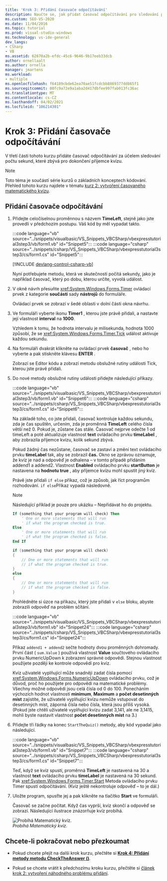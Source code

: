 ```yaml
---
title: 'Krok 3: Přidání časovače odpočítávání'
description: Naučte se, jak přidat časovač odpočítávání pro sledování počtu sekund, které zbývá pro dokončení příjemce kvízu.
ms.custom: SEO-VS-2020
ms.date: 11/04/2016
ms.topic: tutorial
ms.prod: visual-studio-windows
ms.technology: vs-ide-general
dev_langs:
- CSharp
- VB
ms.assetid: 62670a2b-efdc-45c6-9646-9b17eeb33dcb
author: ornellaalt
ms.author: ornella
manager: jmartens
ms.workload:
- multiple
ms.openlocfilehash: f64189cbde62ea70ae51fcdcbb8869377dd865f1
ms.sourcegitcommit: 80fc9a72e9a1aba2d417dbfee997fab013fc36ac
ms.translationtype: MT
ms.contentlocale: cs-CZ
ms.lasthandoff: 04/02/2021
ms.locfileid: "106214301"
---
```

# <a name="step-3-add-a-countdown-timer"></a>Krok 3: Přidání časovače odpočítávání

V třetí části tohoto kurzu přidáte časovač odpočítávání za účelem sledování počtu sekund, které zbývá pro dokončení příjemce kvízu.

> [!NOTE]
> Toto téma je součástí série kurzů o základních konceptech kódování. Přehled tohoto kurzu najdete v tématu [kurz 2: vytvoření časovaného matematického kvízu](../ide/tutorial-2-create-a-timed-math-quiz.md).

## <a name="to-add-a-countdown-timer"></a>Přidání časovače odpočítávání

1. Přidejte celočíselnou proměnnou s názvem **TimeLeft**, stejně jako jste provedli v předchozím postupu. Váš kód by měl vypadat takto.

     :::code language="vb" source="../snippets/visualbasic/VS_Snippets_VBCSharp/vbexpresstutorial3step3/vb/form1.vb" id="Snippet5":::
     :::code language="csharp" source="../snippets/csharp/VS_Snippets_VBCSharp/vbexpresstutorial3step3/cs/form1.cs" id="Snippet5":::

     [!INCLUDE [devlang-control-csharp-vb](./includes/devlang-control-csharp-vb.md)]

     Nyní potřebujete metodu, která ve skutečnosti počítá sekundy, jako je například časovač, který po dobu, kterou určíte, vyvolá událost.

2. V okně návrh přesuňte <xref:System.Windows.Forms.Timer> ovládací prvek z kategorie **součásti** sady **nástrojů** do formuláře.

     Ovládací prvek se zobrazí v šedé oblasti v dolní části okna návrhu.

3. Ve formuláři vyberte ikonu **Timer1** , kterou jste právě přidali, a nastavte její vlastnost **interval** na **1000**.

     Vzhledem k tomu, že hodnota intervalu je milisekunda, hodnota 1000 způsobí, že se <xref:System.Windows.Forms.Timer.Tick> událost aktivuje každou sekundu.

4. Na formuláři dvakrát klikněte na ovládací prvek **časovač** , nebo ho vyberte a pak stiskněte klávesu **ENTER** .

     Zobrazí se Editor kódu a zobrazí metodu obslužné rutiny události Tick, kterou jste právě přidali.

5. Do nové metody obslužné rutiny události přidejte následující příkazy.

     :::code language="vb" source="../snippets/visualbasic/VS_Snippets_VBCSharp/vbexpresstutorial3step3/vb/form1.vb" id="Snippet6":::
     :::code language="csharp" source="../snippets/csharp/VS_Snippets_VBCSharp/vbexpresstutorial3step3/cs/form1.cs" id="Snippet6":::

     Na základě toho, co jste přidali, časovač kontroluje každou sekundu, zda je čas spuštěn, určením, zda je proměnná **TimeLeft** celého čísla větší než 0. Pokud je, zůstane čas stále. Časovač nejprve odečte 1 od timeLeft a poté aktualizuje vlastnost **text** ovládacího prvku **timeLabel** , aby zobrazila příjemce kvízu, kolik sekund zbývá.

     Pokud žádný čas nezůstane, časovač se zastaví a změní text ovládacího prvku **timeLabel** tak, aby se zobrazil **čas.** Okno se zprávou oznamuje, že kvíz je nad a odpověď je odhalena – v tomto případě přidáním addend1 a addend2. Vlastnost **Enabled** ovládacího prvku **startButton** je nastavena na **hodnotu true** , aby příjemce kvízu mohl spustit jiný kvíz.

     Právě jste přidali `if else` příkaz, což je způsob, jak říct programům rozhodování. `if else`Příkaz vypadá následovně.

    > [!NOTE]
    > Následující příklad je pouze pro ukázku – Nepřidávat ho do projektu.

    ```vb
    If (something that your program will check) Then
        ' One or more statements that will run
        ' if what the program checked is true.
    Else
        ' One or more statements that will run
        ' if what the program checked is false.
    End If
    ```

    ```csharp
    if (something that your program will check)
    {
        // One or more statements that will run
        // if what the program checked is true.
    }
    else
    {
        // One or more statements that will run
        // if what the program checked is false.
    }
    ```

     Prohlédněte si úzce na příkazu, který jste přidali v `else` bloku, abyste zobrazili odpověď na problém sčítání.

     :::code language="vb" source="../snippets/visualbasic/VS_Snippets_VBCSharp/vbexpresstutorial3step3/vb/form1.vb" id="Snippet24":::
     :::code language="csharp" source="../snippets/csharp/VS_Snippets_VBCSharp/vbexpresstutorial3step3/cs/form1.cs" id="Snippet24":::

     Příkaz `addend1 + addend2` sečte hodnoty dvou proměnných dohromady. První část ( `sum.Value` ) používá vlastnost **Value** součtového ovládacího prvku NumericUpDown k zobrazení správné odpovědi. Stejnou vlastnost použijete později ke kontrole odpovědí pro kvíz.

     Kvíz uživatelé vyplňující může snadněji zadat čísla pomocí <xref:System.Windows.Forms.NumericUpDown> ovládacího prvku, což je důvod, proč ho použijete pro odpovědi na matematické problémy. Všechny možné odpovědi jsou celá čísla od 0 do 100. Ponecháním výchozích hodnot vlastností **minimum**, **Maximum** a **počet desetinných míst** zajistíte, že uživatelé vyplňující kvízu nemůže vstupovat do desetinných míst, záporná čísla nebo čísla, která jsou příliš vysoká. (Pokud jste chtěli uživatelé vyplňující kvízu zadat 3,141, ale ne 3,1415, mohli byste nastavit vlastnost **počet desetinných míst** na 3.)

6. Přidejte tři řádky na konec `StartTheQuiz()` metody, aby kód vypadal jako následující.

     :::code language="vb" source="../snippets/visualbasic/VS_Snippets_VBCSharp/vbexpresstutorial3step3/vb/form1.vb" id="Snippet7":::
     :::code language="csharp" source="../snippets/csharp/VS_Snippets_VBCSharp/vbexpresstutorial3step3/cs/form1.cs" id="Snippet7":::

     Teď, když se kvíz spustí, proměnná **TimeLeft** je nastavená na 30 a vlastnost **text** ovládacího prvku **timeLabel** je nastavená na 30 sekund. Pak <xref:System.Windows.Forms.Timer.Start> Metoda ovládacího prvku Timer spustí odpočítávání. (Kvíz ještě nekontroluje odpověď – to je dál.)

7. Uložte program, spusťte jej a pak klikněte na tlačítko **Start** ve formuláři.

     Časovač se začne počítat. Když čas vyprší, kvíz skončí a odpověď se zobrazí. Následující ilustrace znázorňuje kvíz probíhá.

     ![Probíhá Matematický kvíz.](../ide/media/express_addcountdown.png)<br/>
*Probíhá Matematický kvíz.*

## <a name="to-continue-or-review"></a>Chcete-li pokračovat nebo přezkoumat

- Pokud chcete přejít na další krok kurzu, přečtěte si **[Krok 4: Přidání metody metodu CheckTheAnswer ()](../ide/step-4-add-the-checktheanswer-parens-method.md)**.

- Pokud se chcete vrátit k předchozímu kroku kurzu, přečtěte si [článek krok 2: vytvoření náhodného problému přidání](../ide/step-2-create-a-random-addition-problem.md).
